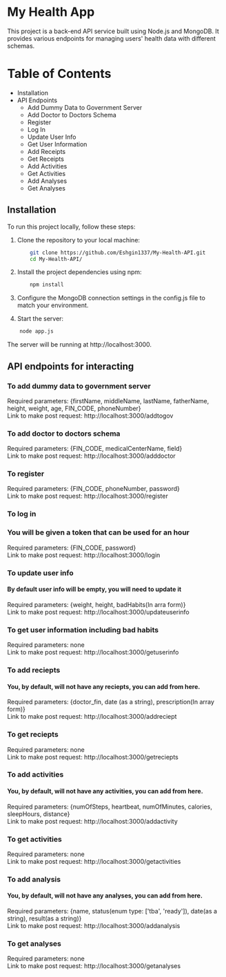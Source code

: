 # My Health App
This project is a back-end API service built using Node.js and MongoDB. It provides various endpoints for managing users' health data with different schemas.

# Table of Contents
* Installation
* API Endpoints
    * Add Dummy Data to Government Server
    * Add Doctor to Doctors Schema
    * Register
    * Log In
    * Update User Info
    * Get User Information
    * Add Receipts
    * Get Receipts
    * Add Activities
    * Get Activities
    * Add Analyses
    * Get Analyses

## Installation
To run this project locally, follow these steps:


1. Clone the repository to your local machine:
    ```bash 
        git clone https://github.com/Eshgin1337/My-Health-API.git
        cd My-Health-API/
    ```

2. Install the project dependencies using npm:
    ```bash 
        npm install
    ```

 
3. Configure the MongoDB connection settings in the config.js file to match your environment.

4. Start the server:
```bash 
    node app.js
```

The server will be running at http://localhost:3000.


## API endpoints for interacting

### To add dummy data to government server
Required parameters: {firstName, middleName, lastName, fatherName, height, weight, age, FIN_CODE, phoneNumber} <br>
Link to make post request: http://localhost:3000/addtogov


### To add doctor to doctors schema
Required parameters: {FIN_CODE, medicalCenterName, field} <br>
Link to make post request: http://localhost:3000/adddoctor


### To register 
Required parameters: {FIN_CODE, phoneNumber, password} <br>
Link to make post request: http://localhost:3000/register


### To log in 
### You will be given a token that can be used for an hour
Required parameters: {FIN_CODE, password} <br>
Link to make post request: http://localhost:3000/login


### To update user info
#### By default user info will be empty, you will need to update it
Required parameters: {weight, height, badHabits(In arra form)} <br>
Link to make post request: http://localhost:3000/updateuserinfo


### To get user information including bad habits 
Required parameters: none <br>
Link to make post request: http://localhost:3000/getuserinfo


### To add reciepts 
#### You, by default, will not have any reciepts, you can add from here.
Required parameters: {doctor_fin, date (as a string), prescription(In array form)} <br>
Link to make post request: http://localhost:3000/addreciept


### To get reciepts 
Required parameters: none <br>
Link to make post request: http://localhost:3000/getreciepts


### To add activities 
#### You, by default, will not have any activities, you can add from here.
Required parameters: {numOfSteps, heartbeat, numOfMinutes, calories, sleepHours, distance} <br>
Link to make post request: http://localhost:3000/addactivity


### To get activities 
Required parameters: none <br>
Link to make post request: http://localhost:3000/getactivities


### To add analysis 
#### You, by default, will not have any analyses, you can add from here.
Required parameters: {name, status(enum type: ['tba', 'ready']), date(as a string), result(as a string)} <br>
Link to make post request: http://localhost:3000/addanalysis


### To get analyses 
Required parameters: none <br>
Link to make post request: http://localhost:3000/getanalyses